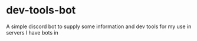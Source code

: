 # dev-tools-bot
A simple discord bot to supply some information and dev tools for my use in servers I have bots in
